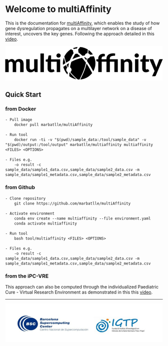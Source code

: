 # Welcome to multiAffinity
This is the documentation for [multiAffinity](https://github.com/marbatlle/multiAffinity), which enables the study of how gene dysregulation propagates on a multilayer network on a disease of interest, uncovers the key genes. Following the approach detailed in this [video](https://www.youtube.com/watch?v=1tcwczu47aI).

![](img/multiAffinty-logo.png)

## Quick Start
### from Docker

    - Pull image
        docker pull marbatlle/multiAffinity
        
    - Run tool
        docker run -ti -v "$(pwd)/sample_data:/tool/sample_data" -v "$(pwd)/output:/tool/output" marbatlle/multiaffinity multiaffinity <FILES> <OPTIONS>
        
    - Files e.g.
        -o result -c sample_data/sample1_data.csv,sample_data/sample2_data.csv -m sample_data/sample1_metadata.csv,sample_data/sample2_metadata.csv
        
### from Github

    - Clone repository
        git clone https://github.com/marbatlle/multiAffinity
        
    - Activate environment
        conda env create --name multiaffinity --file environment.yaml
        conda activate multiaffinity
    
    - Run tool 
        bash tool/multiaffinity <FILES> <OPTIONS>
    
    - Files e.g.
        -o result -c sample_data/sample1_data.csv,sample_data/sample2_data.csv -m sample_data/sample1_metadata.csv,sample_data/sample2_metadata.csv
        
### from the iPC-VRE
This approach can also be computed through the individualized Paediatric Cure - Virtual Research Environment as demonstrated in this this [video](https://www.youtube.com/watch?v=1tcwczu47aI&t).
<br>

-------------------------------------------------------------------------

![](img/logos-project.jpg)

